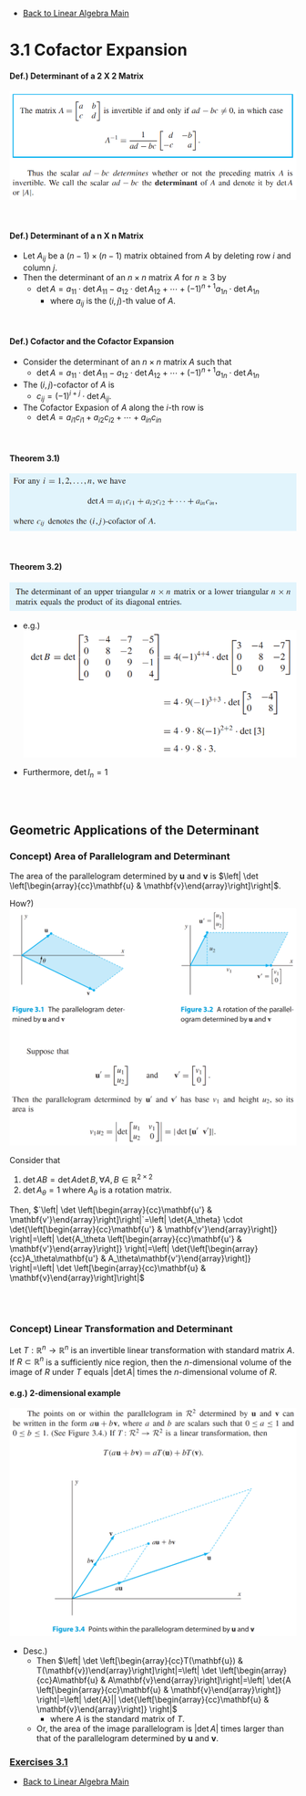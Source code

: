 * [Back to Linear Algebra Main](../../../main.md)

# 3.1 Cofactor Expansion

#### Def.) Determinant of a 2 X 2 Matrix
![](images/001.png)

<br>

#### Def.) Determinant of a n X n Matrix
- Let $A_{ij}$ be a $(n-1)\times(n-1)$ matrix obtained from $A$ by deleting row $i$ and column $j$.   
- Then the determinant of an $n \times n$ matrix $A$ for $n \ge 3$ by
  - $\det{A} = a_{11}\cdot\det{A_{11}}-a_{12}\cdot\det{A_{12}}+\cdots+(-1)^{n+1}a_{1n}\cdot\det{A_{1n}}$
    - where $a_{ij}$ is the $(i,j)$-th value of $A$.

<br>

#### Def.) Cofactor and the Cofactor Expansion
- Consider the determinant of an $n \times n$ matrix $A$ such that 
  - $\det{A} = a_{11}\cdot\det{A_{11}}-a_{12}\cdot\det{A_{12}}+\cdots+(-1)^{n+1}a_{1n}\cdot\det{A_{1n}}$
- The $(i,j)$-cofactor of $A$ is 
  - $c_{ij}=(-1)^{i+j}\cdot\det{A_{ij}}$.
- The Cofactor Expasion of $A$ along the $i$-th row is
  - $\det{A} = a_{i1}c_{i1}+a_{i2}c_{i2}+\cdots+a_{in}c_{in}$

<br>

#### Theorem 3.1)
![](images/002.png)

<br>

#### Theorem 3.2)
![](images/003.png)
- e.g.)
  ![](images/004.png)


- Furthermore, $\det I_n = 1$
  
<br><br>

## Geometric Applications of the Determinant

### Concept) Area of Parallelogram and Determinant
The area of the parallelogram determined by $\mathbf{u}$ and $\mathbf{v}$ is $`\left| \det \left[\begin{array}{cc}\mathbf{u} & \mathbf{v}\end{array}\right]\right|`$.

How?)   
  ![](images/005.png)

Consider that
1. $\det{AB} = \det{A}\det{B}, \forall A,B \in \mathbb{R}^{2\times 2}$
2. $\det{A_\theta}=1$ where $A_\theta$ is a rotation matrix.   

Then, $`\left| \det \left[\begin{array}{cc}\mathbf{u'} & \mathbf{v'}\end{array}\right]\right|`=\left| \det{A_\theta} \cdot \det{\left[\begin{array}{cc}\mathbf{u'} & \mathbf{v'}\end{array}\right]} \right|=\left| \det{A_\theta \left[\begin{array}{cc}\mathbf{u'} & \mathbf{v'}\end{array}\right]} \right|=\left| \det{\left[\begin{array}{cc}A_\theta\mathbf{u'} & A_\theta\mathbf{v'}\end{array}\right]} \right|=\left| \det \left[\begin{array}{cc}\mathbf{u} & \mathbf{v}\end{array}\right]\right|$

<br><br>

### Concept) Linear Transformation and Determinant
Let $T:\mathbb{R}^n \rightarrow \mathbb{R}^n$ is an invertible linear transformation with standard matrix $A$.   
If $R\subset \mathbb{R}^n$ is a sufficiently nice region, then the $n$-dimensional volume of the image of $R$ under $T$ equals $|\det{A}|$ times the $n$-dimensional volume of $R$.


#### e.g.) 2-dimensional example
![](images/006.png)

- Desc.)
  - Then $`\left| \det \left[\begin{array}{cc}T(\mathbf{u}) & T(\mathbf{v})\end{array}\right]\right|=\left| \det \left[\begin{array}{cc}A\mathbf{u} & A\mathbf{v}\end{array}\right]\right|=\left| \det{A \left[\begin{array}{cc}\mathbf{u} & \mathbf{v}\end{array}\right]} \right|=\left| \det{A}|| \det{\left[\begin{array}{cc}\mathbf{u} & \mathbf{v}\end{array}\right]} \right|`$
    - where $A$ is the standard matrix of $T$.
  - Or, the area of the image parallelogram is $| \det A|$ times larger than that of the parallelogram determined by  $\mathbf{u}$ and  $\mathbf{v}$.



### [Exercises 3.1](./exercises.md)





* [Back to Linear Algebra Main](../../../main.md)